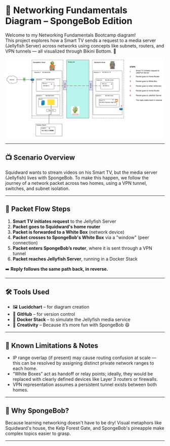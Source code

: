 # 🧠 Networking Fundamentals Diagram – SpongeBob Edition

Welcome to my Networking Fundamentals Bootcamp diagram!  
This project explores how a Smart TV sends a request to a media server (Jellyfish Server) across networks using concepts like subnets, routers, and VPN tunnels — all visualized through Bikini Bottom. 🌊

![SpongeBob Network Diagram](spongebob-network-diagram.png)

---

## 📺 Scenario Overview

Squidward wants to stream videos on his Smart TV, but the media server (Jellyfish) lives with SpongeBob. To make this happen, we follow the journey of a network packet across two homes, using a VPN tunnel, switches, and subnet isolation.

---

## 🔄 Packet Flow Steps

1. **Smart TV initiates request** to the Jellyfish Server  
2. **Packet goes to Squidward's home router**  
3. **Packet is forwarded to a White Box** (network device)  
4. **Packet crosses to SpongeBob's White Box** via a "window" (peer connection)  
5. **Packet enters SpongeBob’s router**, where it is sent through a VPN tunnel  
6. **Packet reaches Jellyfish Server**, running in a Docker Stack  

➡️ **Reply follows the same path back, in reverse.**

---

## 🛠️ Tools Used

- 🖼️ **Lucidchart** – for diagram creation  
- 📁 **GitHub** – for version control  
- 🐳 **Docker Stack** – to simulate the Jellyfish media service  
- 🧽 **Creativity** – Because it’s more fun with SpongeBob 😄

---

## 🚧 Known Limitations & Notes

- IP range overlap (if present) may cause routing confusion at scale — this can be resolved by assigning distinct private network ranges to each home.
- “White Boxes” act as handoff or relay points; ideally, they would be replaced with clearly defined devices like Layer 3 routers or firewalls.
- VPN representation assumes a persistent tunnel exists between both homes.

---

## 🤔 Why SpongeBob?

Because learning networking doesn't have to be dry! Visual metaphors like Squidward's house, the Kelp Forest Gate, and SpongeBob's pineapple make complex topics easier to grasp.

---
